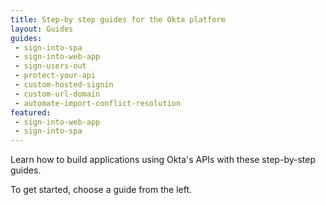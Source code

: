 ```yaml
---
title: Step-by step guides for the Okta platform
layout: Guides
guides: 
 - sign-into-spa
 - sign-into-web-app
 - sign-users-out
 - protect-your-api
 - custom-hosted-signin
 - custom-url-domain
 - automate-import-conflict-resolution
featured: 
 - sign-into-web-app
 - sign-into-spa
---
```


Learn how to build applications using Okta's APIs with these step-by-step guides.

To get started, choose a guide from the left.
